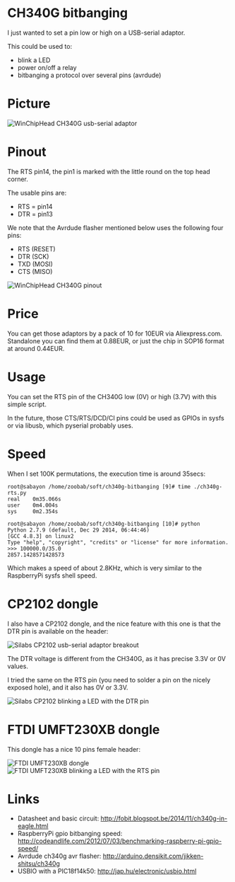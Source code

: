 CH340G bitbanging
=================

I just wanted to set a pin low or high on a USB-serial adaptor.

This could be used to:

* blink a LED
* power on/off a relay
* bitbanging a protocol over several pins (avrdude)

Picture
=======

![WinChipHead CH340G usb-serial adaptor](https://raw.githubusercontent.com/zoobab/ch340g-bitbanging/master/ch340g-usb-serial.jpg)

Pinout
======

The RTS pin14, the pin1 is marked with the little round on the top head corner.

The usable pins are:

* RTS = pin14
* DTR = pin13

We note that the Avrdude flasher mentioned below uses the following four pins:

* RTS (RESET)
* DTR (SCK)
* TXD (MOSI)
* CTS (MISO)

![WinChipHead CH340G pinout](https://raw.githubusercontent.com/zoobab/ch340g-bitbanging/master/ch340g-pinout.jpg)

Price
=====

You can get those adaptors by a pack of 10 for 10EUR via Aliexpress.com. Standalone you can find them at 0.88EUR, or just the chip in SOP16 format at around 0.44EUR.

Usage
=====

You can set the RTS pin of the CH340G low (0V) or high (3.7V) with this simple script.

In the future, those CTS/RTS/DCD/CI pins could be used as GPIOs in sysfs or via
libusb, which pyserial probably uses.

Speed
=====

When I set 100K permutations, the execution time is around 35secs:

```
root@sabayon /home/zoobab/soft/ch340g-bitbanging [9]# time ./ch340g-rts.py
real    0m35.066s
user    0m4.004s
sys     0m2.354s

root@sabayon /home/zoobab/soft/ch340g-bitbanging [10]# python
Python 2.7.9 (default, Dec 29 2014, 06:44:46) 
[GCC 4.8.3] on linux2
Type "help", "copyright", "credits" or "license" for more information.
>>> 100000.0/35.0
2857.1428571428573
```

Which makes a speed of about 2.8KHz, which is very similar to the RaspberryPi sysfs shell speed.

CP2102 dongle
=============

I also have a CP2102 dongle, and the nice feature with this one is that the DTR pin is available on the header:

![Silabs CP2102 usb-serial adaptor breakout](https://raw.githubusercontent.com/zoobab/ch340g-bitbanging/master/cp2102-usb-serial.jpg)

The DTR voltage is different from the CH340G, as it has precise 3.3V or 0V values.

I tried the same on the RTS pin (you need to solder a pin on the nicely exposed hole), and it also has 0V or 3.3V.

![Silabs CP2102 blinking a LED with the DTR pin](https://raw.githubusercontent.com/zoobab/ch340g-bitbanging/master/cp2102-blinkled.jpg)

FTDI UMFT230XB dongle
=====================

This dongle has a nice 10 pins female header:

![FTDI UMFT230XB dongle](https://raw.githubusercontent.com/zoobab/ch340g-bitbanging/master/ftdi-umft230xb.jpg)
![FTDI UMFT230XB blinking a LED with the RTS pin](https://raw.githubusercontent.com/zoobab/ch340g-bitbanging/master/ftdi-umft230xb-blinkled.jpg)

Links
=====

* Datasheet and basic circuit: http://fobit.blogspot.be/2014/11/ch340g-in-eagle.html
* RaspberryPi gpio bitbanging speed: http://codeandlife.com/2012/07/03/benchmarking-raspberry-pi-gpio-speed/
* Avrdude ch340g avr flasher: http://arduino.densikit.com/jikken-shitsu/ch340g
* USBIO with a PIC18f14k50: http://jap.hu/electronic/usbio.html
